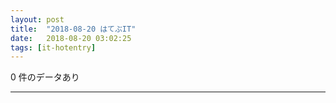 ```yaml
---
layout: post
title:  "2018-08-20 はてぶIT"
date:   2018-08-20 03:02:25
tags: [it-hotentry]
---
```

0 件のデータあり

<hr>
